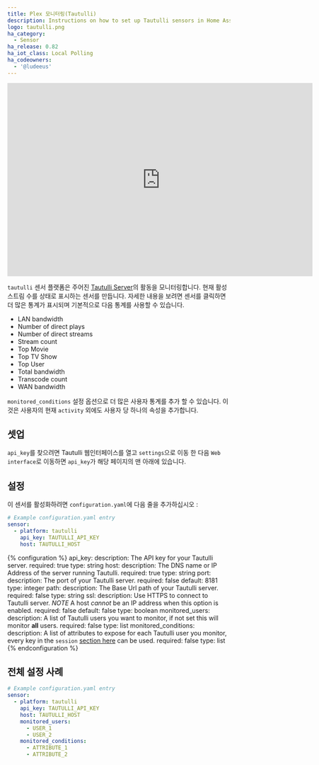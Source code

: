 ```yaml
---
title: Plex 모니터링(Tautulli)
description: Instructions on how to set up Tautulli sensors in Home Assistant.
logo: tautulli.png
ha_category:
  - Sensor
ha_release: 0.82
ha_iot_class: Local Polling
ha_codeowners:
  - '@ludeeus'
---
```


<div class='videoWrapper'>
<iframe width="690" height="437" src="https://www.youtube.com/embed/zwEd4Mnt2Kg" frameborder="0" allow="accelerometer; autoplay; encrypted-media; gyroscope; picture-in-picture" allowfullscreen></iframe>
</div>

`tautulli` 센서 플랫폼은 주어진 [Tautulli Server][tautulli]의 활동을 모니터링합니다. 현재 활성 스트림 수를 상태로 표시하는 센서를 만듭니다. 자세한 내용을 보려면 센서를 클릭하면 더 많은 통계가 표시되며 기본적으로 다음 통계를 사용할 수 있습니다.

- LAN bandwidth
- Number of direct plays
- Number of direct streams
- Stream count
- Top Movie
- Top TV Show
- Top User
- Total bandwidth
- Transcode count
- WAN bandwidth

`monitored_conditions` 설정 옵션으로 더 많은 사용자 통계를 추가 할 수 있습니다. 이것은 사용자의 현재 `activity` 외에도 사용자 당 하나의 속성을 추가합니다.

## 셋업

`api_key`를 찾으려면 Tautulli 웹인터페이스를 열고 `settings`으로 이동 한 다음 `Web interface`로 이동하면 `api_key`가 해당 페이지의 맨 아래에 있습니다.

## 설정

이 센서를 활성화하려면 `configuration.yaml`에 다음 줄을 추가하십시오 :

```yaml
# Example configuration.yaml entry
sensor:
  - platform: tautulli
    api_key: TAUTULLI_API_KEY
    host: TAUTULLI_HOST
```

{% configuration %}
api_key:
  description: The API key for your Tautulli server.
  required: true
  type: string
host:
  description: The DNS name or IP Address of the server running Tautulli.
  required: true
  type: string
port:
  description: The port of your Tautulli server.
  required: false
  default: 8181
  type: integer
path:
  description: The Base Url path of your Tautulli server.
  required: false
  type: string
ssl:
  description: Use HTTPS to connect to Tautulli server. *NOTE* A host *cannot* be an IP address when this option is enabled.
  required: false
  default: false
  type: boolean
monitored_users:
  description: A list of Tautulli users you want to monitor, if not set this will monitor **all** users.
  required: false
  type: list
monitored_conditions:
  description: A list of attributes to expose for each Tautulli user you monitor, every key in the `session` [section here][tautulliapi] can be used.
  required: false
  type: list
{% endconfiguration %}

## 전체 설정 사례

```yaml
# Example configuration.yaml entry
sensor:
  - platform: tautulli
    api_key: TAUTULLI_API_KEY
    host: TAUTULLI_HOST
    monitored_users:
      - USER_1
      - USER_2
    monitored_conditions:
      - ATTRIBUTE_1
      - ATTRIBUTE_2
```

[tautulli]: https://tautulli.com
[tautulliapi]: https://github.com/Tautulli/Tautulli/blob/master/API.md#get_activity
